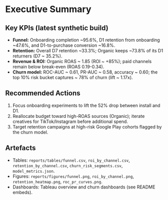 # Executive Summary

## Key KPIs (latest synthetic build)

- **Funnel:** Onboarding completion ~95.6%, D1 retention from onboarding ~47.6%, and D1-to-purchase conversion ~16.8%.
- **Retention:** Overall D7 retention ~33.3%; Organic keeps ~73.8% of its D1 returners (D7 ~ 35.2%).
- **Revenue & ROI:** Organic ROAS ~ 1.85 (ROI ~ +85%); paid channels remain below break-even (ROAS 0.19-0.34).
- **Churn model:** ROC-AUC ~ 0.61, PR-AUC ~ 0.58, accuracy ~ 0.60; the top 10% risk bucket captures ~ 78% of churn (lift ~ 1.17x).

## Recommended Actions

1. Focus onboarding experiments to lift the 52% drop between install and D1.
2. Reallocate budget toward high-ROAS sources (Organic); iterate creatives for TikTok/Instagram before additional spend.
3. Target retention campaigns at high-risk Google Play cohorts flagged by the churn model.

## Artefacts

- Tables: `reports/tables/funnel.csv`, `roi_by_channel.csv`, `retention_by_channel.csv`, `churn_risk_segments.csv`, `model_metrics.json`.
- Figures: `reports/figures/funnel.png`, `roi_by_channel.png`, `retention_heatmap.png`, `roc_pr_curves.png`.
- Dashboards: Tableau overview and churn dashboards (see README embeds).
